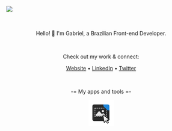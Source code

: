![](https://78.media.tumblr.com/90e492ee0cadaa2289e8d7287c22b122/tumblr_pa5l001s051u0zmo4o1_1280.gif)

<br>

<div align="center">

Hello! 👋 I'm Gabriel, a Brazilian Front-end Developer.

<br>

Check out my work & connect:

<p>
  <a href="https://nascimentodev.com" target="_blank">Website</a> • 
  <a href="https://www.linkedin.com/in/gabriel-nascimento-gama-5b0b30185/" target="_blank">LinkedIn</a> •
  <a href="[YOUR_TWITTER_LINK_HERE]" target="_blank">Twitter</a>
</p>

<br>

-= My apps and tools =-

<p align="center">
  <a href="https://github.com/GabrielBaiano/Banered/tree/main" target="_blank"><img src="https://raw.githubusercontent.com/GabrielBaiano/Banered/main/src/assets/icon.png" alt="Banered Showcase" width="69"/></a>
</p>

</div>
